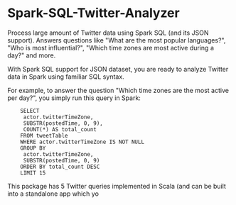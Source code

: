 # Spark-SQL-Twitter-Analyzer
Process large amount of Twitter data using Spark SQL (and its JSON support). Answers questions like "What are the most popular languages?", "Who is most influential?", "Which time zones are most active during a day?" and more.

With Spark SQL support for JSON dataset, you are ready to analyze Twitter data in Spark using familiar SQL syntax.

For example, to answer the question "Which time zones are the most active per day?", you simply run this query in
Spark:

        SELECT
         actor.twitterTimeZone,
         SUBSTR(postedTime, 0, 9),
         COUNT(*) AS total_count
        FROM tweetTable
        WHERE actor.twitterTimeZone IS NOT NULL
        GROUP BY
         actor.twitterTimeZone,
         SUBSTR(postedTime, 0, 9)
        ORDER BY total_count DESC
        LIMIT 15
        
This package has 5 Twitter queries implemented in Scala (and can be built into a standalone app which yo        
